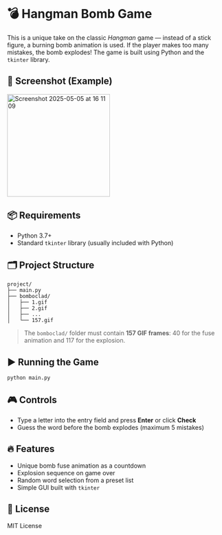 # 💣 Hangman Bomb Game

This is a unique take on the classic *Hangman* game — instead of a stick figure, a burning bomb animation is used. If the player makes too many mistakes, the bomb explodes! The game is built using Python and the `tkinter` library.

## 📸 Screenshot (Example)
<img width="239" alt="Screenshot 2025-05-05 at 16 11 09" src="https://github.com/user-attachments/assets/67719fb0-29d3-46a0-87c2-0e22568a0594" />

## 📦 Requirements

- Python 3.7+
- Standard `tkinter` library (usually included with Python)

## 🗂 Project Structure

```
project/
├── main.py
├── bomboclad/
│   ├── 1.gif
│   ├── 2.gif
│   ├── ...
│   └── 157.gif
```

> The `bomboclad/` folder must contain **157 GIF frames**: 40 for the fuse animation and 117 for the explosion.

## ▶️ Running the Game

```bash
python main.py
```

## 🎮 Controls

- Type a letter into the entry field and press **Enter** or click **Check**
- Guess the word before the bomb explodes (maximum 5 mistakes)

## 🔥 Features

- Unique bomb fuse animation as a countdown
- Explosion sequence on game over
- Random word selection from a preset list
- Simple GUI built with `tkinter`

## 📄 License

MIT License
